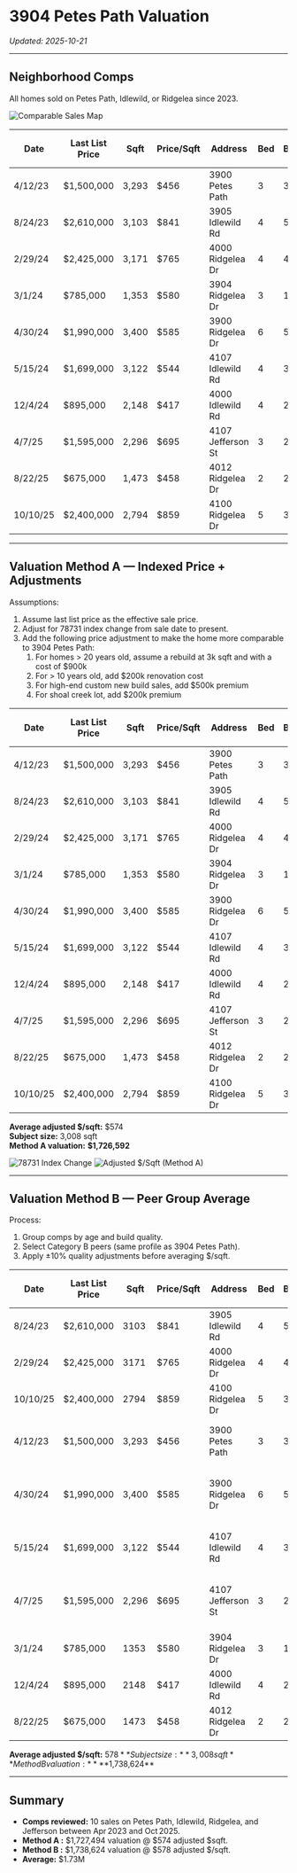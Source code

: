 # 3904 Petes Path Valuation

_Updated: 2025-10-21_

---

## Neighborhood Comps

All homes sold on Petes Path, Idlewild, or Ridgelea since 2023.

![Comparable Sales Map](images/comps-map.png)

| Date     | Last List Price | Sqft  | Price/Sqft | Address           | Bed | Bath | Build Year | Age at Sale | Lot Sqft | Tax Assessment | Shoal Creek Lot | Corner Lot | Pool |
| -------- | --------------- | ----- | ---------- | ----------------- | --- | ---- | ---------- | ----------- | -------- | -------------- | --------------- | ---------- | ---- |
| 4/12/23  | $1,500,000      | 3,293 | $456       | 3900 Petes Path   | 3   | 3    | 2003       | 20          | 9,064    | $1,319,148     | No              | Yes        | No   |
| 8/24/23  | $2,610,000      | 3,103 | $841       | 3905 Idlewild Rd  | 4   | 5    | 2023       | 0           | 7,753    | $2,468,157     | No              | No         | Yes  |
| 2/29/24  | $2,425,000      | 3,171 | $765       | 4000 Ridgelea Dr  | 4   | 4    | 2023       | 1           | 7,814    | $1,756,589     | No              | No         | Yes  |
| 3/1/24   | $785,000        | 1,353 | $580       | 3904 Ridgelea Dr  | 3   | 1.5  | 1949       | 75          | 7,840    | $725,522       | No              | No         | No   |
| 4/30/24  | $1,990,000      | 3,400 | $585       | 3900 Ridgelea Dr  | 6   | 5    | 2023       | 1           | 7,810    | $1,817,740     | No              | Yes        | Yes  |
| 5/15/24  | $1,699,000      | 3,122 | $544       | 4107 Idlewild Rd  | 4   | 3    | 2006       | 18          | 7,862    | $1,487,189     | No              | No         | No   |
| 12/4/24  | $895,000        | 2,148 | $417       | 4000 Idlewild Rd  | 4   | 2.5  | 1948       | 76          | 11,761   | $855,000       | No              | No         | No   |
| 4/7/25   | $1,595,000      | 2,296 | $695       | 4107 Jefferson St | 3   | 2    | 1948       | 77          | 10,646   | $849,515       | Yes             | No         | No   |
| 8/22/25  | $675,000        | 1,473 | $458       | 4012 Ridgelea Dr  | 2   | 2    | 1949       | 76          | 7,932    | $775,369       | No              | No         | No   |
| 10/10/25 | $2,400,000      | 2,794 | $859       | 4100 Ridgelea Dr  | 5   | 3.5  | 2021       | 4           | 7,666    | $1,545,426     | No              | No         | Yes  |

---

## Valuation Method A — Indexed Price + Adjustments

Assumptions:

1. Assume last list price as the effective sale price.
2. Adjust for 78731 index change from sale date to present.
3. Add the following price adjustment to make the home more comparable to 3904 Petes Path:
   1. For homes > 20 years old, assume a rebuild at 3k sqft and with a cost of $900k
   2. For > 10 years old, add $200k renovation cost
   3. For high-end custom new build sales, add $500k premium
   4. For shoal creek lot, add $200k premium

| Date     | Last List Price | Sqft  | Price/Sqft | Address           | Bed | Bath | Build Year | Age at Sale | 78731 Index Change | Indexed Price | Price Adjustment | Adj. Indexed Price | Adj. Indexed $/Sqft | Price Adjustment Note        |
| -------- | --------------- | ----- | ---------- | ----------------- | --- | ---- | ---------- | ----------- | ------------------ | ------------- | ---------------- | ------------------ | ------------------- | ---------------------------- |
| 4/12/23  | $1,500,000      | 3,293 | $456       | 3900 Petes Path   | 3   | 3    | 2003       | 20          | -9.4%              | $1,358,931    | $200,000         | $1,558,931         | $473                | Older at time of sale        |
| 8/24/23  | $2,610,000      | 3,103 | $841       | 3905 Idlewild Rd  | 4   | 5    | 2023       | 0           | -8.3%              | $2,394,199    | -$500,000        | $1,894,199         | $610                | High-end custom new build    |
| 2/29/24  | $2,425,000      | 3,171 | $765       | 4000 Ridgelea Dr  | 4   | 4    | 2023       | 1           | -4.0%              | $2,327,644    | -$500,000        | $1,827,644         | $576                | High-end custom new build    |
| 3/1/24   | $785,000        | 1,353 | $580       | 3904 Ridgelea Dr  | 3   | 1.5  | 1949       | 75          | -4.0%              | $753,485      | $900,000         | $1,653,485         | $551                | Rebuild                      |
| 4/30/24  | $1,990,000      | 3,400 | $585       | 3900 Ridgelea Dr  | 6   | 5    | 2023       | 1           | -4.6%              | $1,898,078    | $0               | $1,898,078         | $558                | 6bd new build, lower quality |
| 5/15/24  | $1,699,000      | 3,122 | $544       | 4107 Idlewild Rd  | 4   | 3    | 2006       | 18          | -4.6%              | $1,620,520    | $200,000         | $1,820,520         | $583                | Older at time of sale        |
| 12/4/24  | $895,000        | 2,148 | $417       | 4000 Idlewild Rd  | 4   | 2.5  | 1948       | 76          | -3.0%              | $868,183      | $900,000         | $1,768,183         | $589                | Rebuild                      |
| 4/7/25   | $1,595,000      | 2,296 | $695       | 4107 Jefferson St | 3   | 2    | 1948       | 77          | -1.6%              | $1,569,564    | -$200,000        | $1,369,564         | $597                | Shoal Creek premium          |
| 8/22/25  | $675,000        | 1,473 | $458       | 4012 Ridgelea Dr  | 2   | 2    | 1949       | 76          | -0.2%              | $673,323      | $900,000         | $1,573,323         | $524                | Rebuild                      |
| 10/10/25 | $2,400,000      | 2,794 | $859       | 4100 Ridgelea Dr  | 5   | 3.5  | 2021       | 4           | 0.0%               | $2,400,000    | -$500,000        | $1,900,000         | $680                | High-end custom new build    |

**Average adjusted \$/sqft:** \$574  
**Subject size:** 3,008 sqft  
**Method A valuation:** **\$1,726,592**

![78731 Index Change](images/a_index_chart.png) ![Adjusted $/Sqft (Method A)](images/adj_px_chart.png)

---

## Valuation Method B — Peer Group Average

Process:

1. Group comps by age and build quality.
2. Select Category B peers (same profile as 3904 Petes Path).
3. Apply ±10% quality adjustments before averaging $/sqft.

| Date     | Last List Price | Sqft  | Price/Sqft | Address           | Bed | Bath | Build Year | Age at Sale | Category | Category Notes                         | Adj. $/Sqft |
| -------- | --------------- | ----- | ---------- | ----------------- | --- | ---- | ---------- | ----------- | -------- | -------------------------------------- | ----------- |
| 8/24/23  | $2,610,000      | 3103  | $841       | 3905 Idlewild Rd  | 4   | 5    | 2023       | 0           | A        | high end custom new build              |
| 2/29/24  | $2,425,000      | 3171  | $765       | 4000 Ridgelea Dr  | 4   | 4    | 2023       | 1           | A        | high end custom new build              |
| 10/10/25 | $2,400,000      | 2794  | $859       | 4100 Ridgelea Dr  | 5   | 3.5  | 2021       | 4           | A        | high end custom new build              |
| 4/12/23  | $1,500,000      | 3,293 | $456       | 3900 Petes Path   | 3   | 3    | 2003       | 20          | B        | Good comp, add 10% for age             | $501        |
| 4/30/24  | $1,990,000      | 3,400 | $585       | 3900 Ridgelea Dr  | 6   | 5    | 2023       | 1           | B        | 6bd new build / lower quality offset   | $585        |
| 5/15/24  | $1,699,000      | 3,122 | $544       | 4107 Idlewild Rd  | 4   | 3    | 2006       | 18          | B        | Good comp, add 10% for age             | $598        |
| 4/7/25   | $1,595,000      | 2,296 | $695       | 4107 Jefferson St | 3   | 2    | 1948       | 77          | B        | Deduct 10% for Shoal Creek lot premium | $625        |
| 3/1/24   | $785,000        | 1353  | $580       | 3904 Ridgelea Dr  | 3   | 1.5  | 1949       | 75          | C        | old home                               |
| 12/4/24  | $895,000        | 2148  | $417       | 4000 Idlewild Rd  | 4   | 2.5  | 1948       | 76          | C        | old home                               |
| 8/22/25  | $675,000        | 1473  | $458       | 4012 Ridgelea Dr  | 2   | 2    | 1949       | 76          | C        | old home                               |

**Average adjusted $/sqft:** $578  
**Subject size:** 3,008 sqft  
**Method B valuation:** **$1,738,624**

---

## Summary

- **Comps reviewed:** 10 sales on Petes Path, Idlewild, Ridgelea, and Jefferson between Apr 2023 and Oct 2025.
- **Method A :** \$1,727,494 valuation @ \$574 adjusted \$sqft.
- **Method B :** \$1,738,624 valuation @ \$578 adjusted \$/sqft.
- **Average:** \$1.73M

